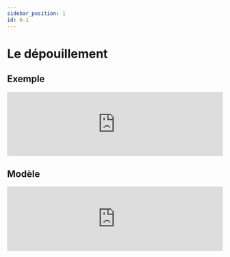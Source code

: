```yaml
---
sidebar_position: 1
id: 6-1
---
```

# Le dépouillement

## Exemple

<iframe src="https://drive.google.com/file/d/1_gET48B40nRQF_Vzup2ZMAb1pjy9zFU2/preview" width="100%" style={{aspectRatio: "640/480"}} frameborder="0" allow="autoplay"></iframe>

## Modèle

<iframe src="https://drive.google.com/file/d/1_depBXXAs9N1iy4vF9r390nRyhvxhZnZ/preview" width="100%" style={{aspectRatio: "640/480"}} frameborder="0" allow="autoplay"></iframe>